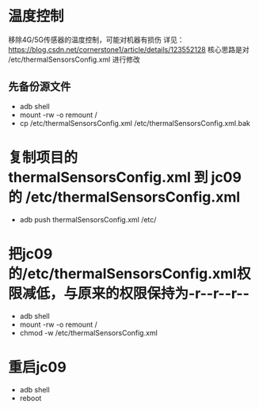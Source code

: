 # 温度控制

移除4G/5G传感器的温度控制，可能对机器有损伤
详见：https://blog.csdn.net/cornerstone1/article/details/123552128
核心思路是对 /etc/thermalSensorsConfig.xml 进行修改

## 先备份源文件

- adb shell
- mount -rw -o remount /
- cp /etc/thermalSensorsConfig.xml /etc/thermalSensorsConfig.xml.bak

# 复制项目的 thermalSensorsConfig.xml 到 jc09 的 /etc/thermalSensorsConfig.xml

- adb push thermalSensorsConfig.xml /etc/

# 把jc09的/etc/thermalSensorsConfig.xml权限减低，与原来的权限保持为-r--r--r--
- adb shell
- mount -rw -o remount /
- chmod -w /etc/thermalSensorsConfig.xml

# 重启jc09
- adb shell
- reboot